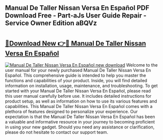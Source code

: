 ## Manual De Taller Nissan Versa En Español PDF Download Free - Part-aJs User Guide Repair - Service Owner Edition aBQVz

# <h2><a href="http://bc2899.oget.top/?id=Manual+De+Taller+Nissan+Versa+En+Espa%c3%b1ol">🔗Download New 👉🔴 Manual De Taller Nissan Versa En Español</a></h2>

[![Manual De Taller Nissan Versa En Español new download](https://i.imgur.com/5g1atiW.png)](http://bc2899.oget.top/?id=Manual+De+Taller+Nissan+Versa+En+Espa%c3%b1ol)
Welcome to the user manual for your newly purchased Manual De Taller Nissan Versa En Español. This comprehensive guide is intended to help you master the functions and capabilities of your product. Inside, you will find detailed information on installation, usage, maintenance, and troubleshooting. To get started with your Manual De Taller Nissan Versa En Español, please read this user manual carefully before use. It includes detailed instructions for product setup, as well as information on how to use its various features and capabilities. This Manual De Taller Nissan Versa En Español comes with a plethora of features designed to personalize your experience. Our expectation is that the Manual De Taller Nissan Versa En Español has been a valuable and informative resource in your journey to becoming proficient in using your new gadget. Should you need any assistance or clarification, please do not hesitate to contact our support team.
